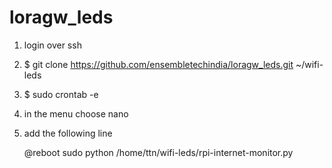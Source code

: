 # loragw_leds

1. login over ssh
2. $ git clone https://github.com/ensembletechindia/loragw_leds.git ~/wifi-leds
3. $ sudo crontab -e
4. in the menu choose nano
4. add the following line
  
    @reboot sudo python /home/ttn/wifi-leds/rpi-internet-monitor.py
